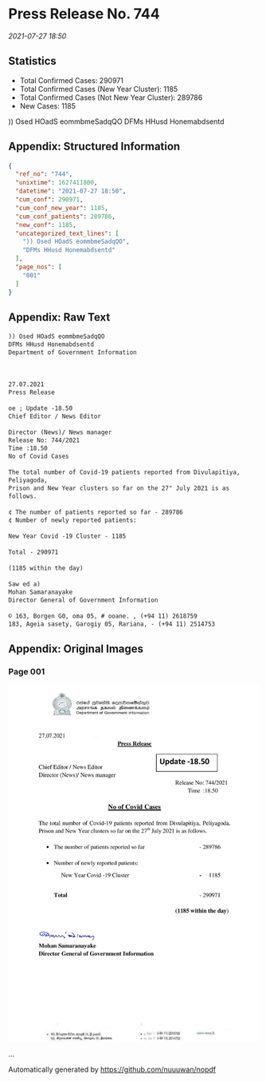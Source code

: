 
# Press Release No. 744
*2021-07-27 18:50*
## Statistics
* Total Confirmed Cases: 290971
* Total Confirmed Cases (New Year Cluster): 1185
* Total Confirmed Cases (Not New Year Cluster): 289786
* New Cases: 1185


)) Osed HOadS eommbmeSadqQO
DFMs HHusd Honemabdsentd

## Appendix: Structured Information
```json
{
  "ref_no": "744",
  "unixtime": 1627411800,
  "datetime": "2021-07-27 18:50",
  "cum_conf": 290971,
  "cum_conf_new_year": 1185,
  "cum_conf_patients": 289786,
  "new_conf": 1185,
  "uncategorized_text_lines": [
    ")) Osed HOadS eommbmeSadqQO",
    "DFMs HHusd Honemabdsentd"
  ],
  "page_nos": [
    "001"
  ]
}
```

## Appendix: Raw Text
```text
)) Osed HOadS eommbmeSadqQO
DFMs HHusd Honemabdsentd
Department of Government Information

 

27.07.2021
Press Release

oe ; Update -18.50
Chief Editor / News Editor

Director (News)/ News manager
Release No: 744/2021
Time :18.50
No of Covid Cases

The total number of Covid-19 patients reported from Divulapitiya, Peliyagoda,
Prison and New Year clusters so far on the 27" July 2021 is as follows.

¢ The number of patients reported so far - 289786
¢ Number of newly reported patients:

New Year Covid -19 Cluster - 1185

Total - 290971

(1185 within the day)

Saw ed a)
Mohan Samaranayake
Director General of Government Information

© 163, Borgen G0, oma 05, # ooane. , (+94 11) 2618759
183, Ageia sasety, Garogiy 05, Rariana, - (+94 11) 2514753

```

## Appendix: Original Images

### Page 001

![page_no](https://raw.githubusercontent.com/nuuuwan/nopdf_data/main/nopdf.dgigovlk.ref744.page001.jpeg)
        

...

Automatically generated by https://github.com/nuuuwan/nopdf

    
    